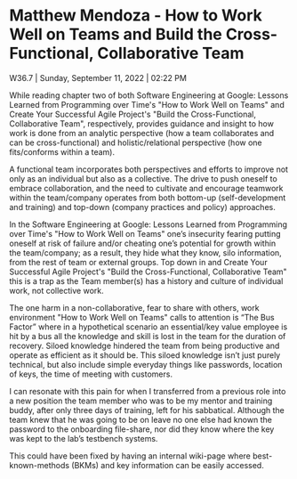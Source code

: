 # Matthew Mendoza - How to Work Well on Teams and Build the Cross-Functional, Collaborative Team

 W36.7 | Sunday, September 11, 2022 | 02:22 PM

While reading chapter two of both Software Engineering at Google: Lessons Learned from Programming over Time's "How to Work Well on Teams" and Create Your Successful Agile Project's "Build the Cross-Functional, Collaborative Team", respectively, provides guidance and insight to how work is done from an analytic perspective (how a team collaborates and can be cross-functional) and holistic/relational perspective (how one fits/conforms within a team).

A functional team incorporates both perspectives and efforts to improve not only as an individual but also as a collective.  The drive to push oneself to embrace collaboration, and the need to cultivate and encourage teamwork within the team/company operates from both bottom-up (self-development and training) and top-down (company practices and policy) approaches.

In the Software Engineering at Google: Lessons Learned from Programming over Time's "How to Work Well on Teams" one’s insecurity fearing putting oneself at risk of failure and/or cheating one’s potential for growth within the team/company; as a result, they hide what they know, silo information, from the rest of team or external groups. Top down in and Create Your Successful Agile Project's "Build the Cross-Functional, Collaborative Team" this is a trap as the Team member(s) has a history and culture of individual work, not collective work.

The one harm in a non-collaborative, fear to share with others, work environment "How to Work Well on Teams" calls to attention is “The Bus Factor” where in a hypothetical scenario an essential/key value employee is hit by a bus all the knowledge and skill is lost in the team for the duration of recovery. Siloed knowledge hindered the team from being productive and operate as efficient as it should be. This siloed knowledge isn’t just purely technical, but also include simple everyday things like passwords, location of keys, the time of meeting with customers.

I can resonate with this pain for when I transferred from a previous role into a new position the team member who was to be my mentor and training buddy, after only three days of training, left for his sabbatical. Although the team knew that he was going to be on leave no one else had known the password to the onboarding file-share, nor did they know where the key was kept to the lab’s testbench systems.

This could have been fixed by having an internal wiki-page where best-known-methods (BKMs) and key information can be easily accessed.
